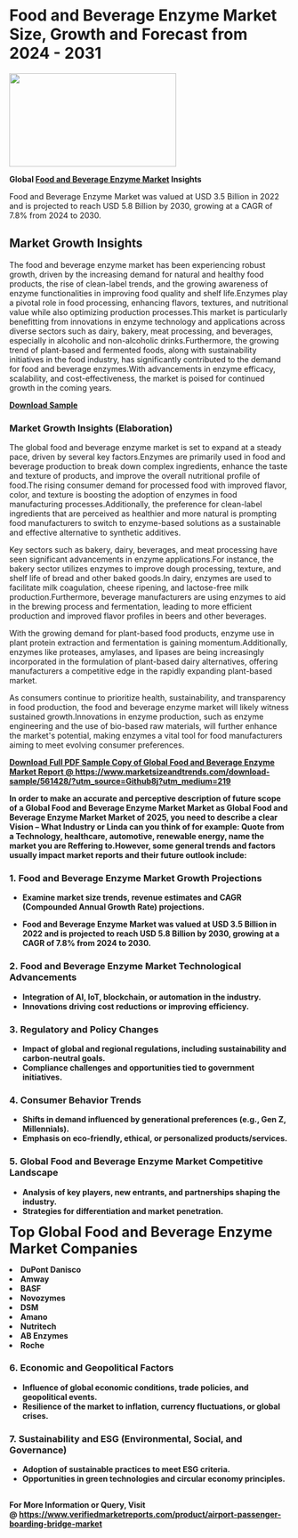 <H1>Food and Beverage Enzyme Market Size, Growth and Forecast from 2024 - 2031</H1><img class="aligncenter size-medium wp-image-584254" src="https://thirdeyenews.in/wp-content/uploads/2024/09/Global-Market-Research-300x168.jpeg" alt="" width="300" height="168" /><p><strong>Global&nbsp;<a href="https://www.marketsizeandtrends.com/download-sample/561428/?utm_source=Github8j?utm_medium=219">Food and Beverage Enzyme Market</a> Insights</strong></p><p>Food and Beverage Enzyme Market was valued at USD 3.5 Billion in 2022 and is projected to reach USD 5.8 Billion by 2030, growing at a CAGR of 7.8% from 2024 to 2030.</p><p><h2>Market Growth Insights</h2> <p>The food and beverage enzyme market has been experiencing robust growth, driven by the increasing demand for natural and healthy food products, the rise of clean-label trends, and the growing awareness of enzyme functionalities in improving food quality and shelf life.Enzymes play a pivotal role in food processing, enhancing flavors, textures, and nutritional value while also optimizing production processes.This market is particularly benefitting from innovations in enzyme technology and applications across diverse sectors such as dairy, bakery, meat processing, and beverages, especially in alcoholic and non-alcoholic drinks.Furthermore, the growing trend of plant-based and fermented foods, along with sustainability initiatives in the food industry, has significantly contributed to the demand for food and beverage enzymes.With advancements in enzyme efficacy, scalability, and cost-effectiveness, the market is poised for continued growth in the coming years.</p> <p><strong><a href="#">Download Sample</a></strong></p> <h3>Market Growth Insights (Elaboration)</h3> <p>The global food and beverage enzyme market is set to expand at a steady pace, driven by several key factors.Enzymes are primarily used in food and beverage production to break down complex ingredients, enhance the taste and texture of products, and improve the overall nutritional profile of food.The rising consumer demand for processed food with improved flavor, color, and texture is boosting the adoption of enzymes in food manufacturing processes.Additionally, the preference for clean-label ingredients that are perceived as healthier and more natural is prompting food manufacturers to switch to enzyme-based solutions as a sustainable and effective alternative to synthetic additives.</p> <p>Key sectors such as bakery, dairy, beverages, and meat processing have seen significant advancements in enzyme applications.For instance, the bakery sector utilizes enzymes to improve dough processing, texture, and shelf life of bread and other baked goods.In dairy, enzymes are used to facilitate milk coagulation, cheese ripening, and lactose-free milk production.Furthermore, beverage manufacturers are using enzymes to aid in the brewing process and fermentation, leading to more efficient production and improved flavor profiles in beers and other beverages.</p> <p>With the growing demand for plant-based food products, enzyme use in plant protein extraction and fermentation is gaining momentum.Additionally, enzymes like proteases, amylases, and lipases are being increasingly incorporated in the formulation of plant-based dairy alternatives, offering manufacturers a competitive edge in the rapidly expanding plant-based market.</p> <p>As consumers continue to prioritize health, sustainability, and transparency in food production, the food and beverage enzyme market will likely witness sustained growth.Innovations in enzyme production, such as enzyme engineering and the use of bio-based raw materials, will further enhance the market's potential, making enzymes a vital tool for food manufacturers aiming to meet evolving consumer preferences.</p> <p><strong><a href="#"></p><p><span class=""><strong>Download Full PDF Sample Copy of Global Food and Beverage Enzyme Market Report</strong> @ <a href="https://www.marketsizeandtrends.com/download-sample/561428/?utm_source=Github8j?utm_medium=219" target="_blank">https://www.marketsizeandtrends.com/download-sample/561428/?utm_source=Github8j?utm_medium=219</a></span></p><p>In order to make an accurate and perceptive description of future scope of a Global&nbsp;Food and Beverage Enzyme Market Market as Global&nbsp;Food and Beverage Enzyme Market Market of 2025, you need to describe a clear Vision &ndash; What Industry or Linda can you think of for example: Quote from a Technology, healthcare, automotive, renewable energy, name the market you are Reffering to.However, some general trends and factors usually impact market reports and their future outlook include:</p><h3>1.&nbsp;<strong>Food and Beverage Enzyme Market Growth Projections</strong></h3><ul><li>Examine market size trends, revenue estimates and CAGR (Compounded Annual Growth Rate) projections.</li><li><p>Food and Beverage Enzyme Market was valued at USD 3.5 Billion in 2022 and is projected to reach USD 5.8 Billion by 2030, growing at a CAGR of 7.8% from 2024 to 2030.</p></li></ul><h3>2.&nbsp;<strong>Food and Beverage Enzyme Market Technological Advancements</strong></h3><ul><li>Integration of AI, IoT, blockchain, or automation in the industry.</li><li>Innovations driving cost reductions or improving efficiency.</li></ul><h3>3.&nbsp;<strong>Regulatory and Policy Changes</strong></h3><ul><li>Impact of global and regional regulations, including sustainability and carbon-neutral goals.</li><li>Compliance challenges and opportunities tied to government initiatives.</li></ul><h3>4.&nbsp;<strong>Consumer Behavior Trends</strong></h3><ul><li>Shifts in demand influenced by generational preferences (e.g., Gen Z, Millennials).</li><li>Emphasis on eco-friendly, ethical, or personalized products/services.</li></ul><h3>5.&nbsp;<strong>Global Food and Beverage Enzyme Market Competitive Landscape</strong></h3><ul><li>Analysis of key players, new entrants, and partnerships shaping the industry.</li><li>Strategies for differentiation and market penetration.</li></ul><p data-pm-slice="1 1 []"><span style="color: inherit; font-family: inherit; font-size: 25px;">Top Global Food and Beverage Enzyme Market Companies</span></p><div class="" data-test-id=""><p><li>DuPont Danisco</li><li> Amway</li><li> BASF</li><li> Novozymes</li><li> DSM</li><li> Amano</li><li> Nutritech</li><li> AB Enzymes</li><li> Roche</li></p></div><h3>6.&nbsp;<strong>Economic and Geopolitical Factors</strong></h3><ul><li>Influence of global economic conditions, trade policies, and geopolitical events.</li><li>Resilience of the market to inflation, currency fluctuations, or global crises.</li></ul><h3>7.&nbsp;<strong>Sustainability and ESG (Environmental, Social, and Governance)</strong></h3><ul><li>Adoption of sustainable practices to meet ESG criteria.</li><li>Opportunities in green technologies and circular economy principles.</li></ul><h2><strong style="font-size: 14px;">For More Information or Query, Visit @&nbsp;</strong><a style="background-color: #ffffff; font-size: 14px;" href="https://www.marketsizeandtrends.com/report/food-and-beverage-enzyme-market/" target="_blank">https://www.verifiedmarketreports.com/product/airport-passenger-boarding-bridge-market</a></h2>